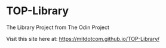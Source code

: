 # TOP-Library
The Library Project from The Odin Project

Visit this site here at: https://mitdotcom.github.io/TOP-Library/